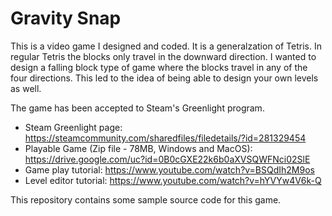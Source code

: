 # Gravity Snap


This is a video game I designed and coded. It is a generalzation of Tetris. In regular Tetris the blocks only travel in the downward direction. I wanted to design a falling block type of game where the blocks travel in any of the four directions. This led to the idea of being able to design your own levels as well.

The game has been accepted to Steam's Greenlight program.


* Steam Greenlight page: https://steamcommunity.com/sharedfiles/filedetails/?id=281329454    
* Playable Game (Zip file - 78MB, Windows and MacOS): https://drive.google.com/uc?id=0B0cGXE22k6b0aXVSQWFNci02SlE
* Game play tutorial: https://www.youtube.com/watch?v=BSQdIh2M9os
* Level editor tutorial: https://www.youtube.com/watch?v=hYVYw4V6k-Q

This repository contains some sample source code for this game. 


